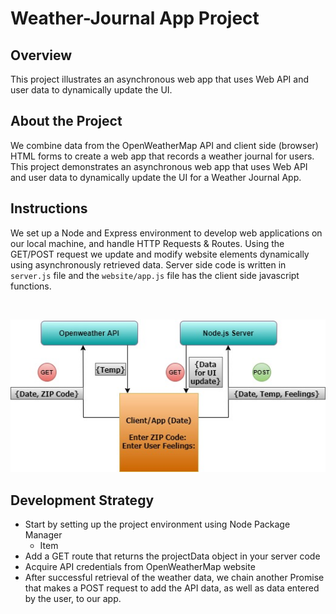 # Weather-Journal App Project

## Overview
This project illustrates an asynchronous web app that uses Web API and user data to dynamically update the UI. 

## About the Project
We combine data from the OpenWeatherMap API and client side (browser) HTML forms to create a web app that records a weather journal for users. This project demonstrates an asynchronous web app that uses Web API and user data to dynamically update the UI for a Weather Journal App.

## Instructions
We set up a Node and Express environment to develop web applications on our local machine, and handle HTTP Requests & Routes. Using the GET/POST request we update and modify website elements dynamically using asynchronously retrieved data.
Server side code is written in `server.js` file and the `website/app.js` file has the client side javascript functions.

<br>

![](images/architecture.jpg)

## Development Strategy

* Start by setting up the project environment using Node Package Manager
  * Item
* Add a GET route that returns the projectData object in your server code
* Acquire API credentials from OpenWeatherMap website
* After successful retrieval of the weather data, we chain another Promise that makes a POST request to add the API data, as well as data entered by the user, to our app.
